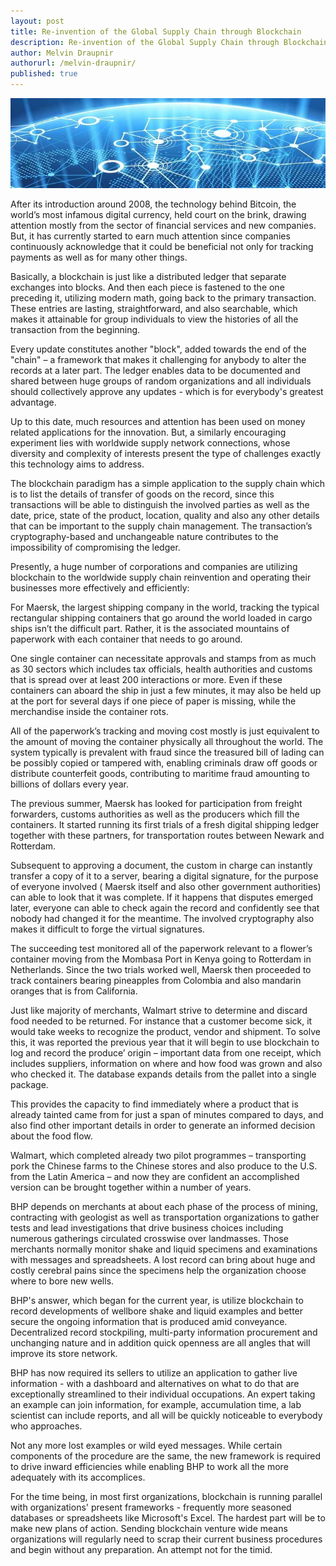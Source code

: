 ```yaml
---
layout: post
title: Re-invention of the Global Supply Chain through Blockchain
description: Re-invention of the Global Supply Chain through Blockchain
author: Melvin Draupnir
authorurl: /melvin-draupnir/
published: true
---
```


<p><center><img src="/images/global-supply.jpg" alt="Chain through Blockchain"/></center></p>

After its introduction around 2008, the technology behind Bitcoin, the world’s most infamous digital currency, held court on the brink, drawing attention mostly from the sector of financial services and new companies. But, it has currently started to earn much attention since companies continuously acknowledge that it could be beneficial not only for tracking payments as well as for many other things. 
 
Basically, a blockchain is just like a distributed ledger that separate exchanges into blocks. And then each piece is fastened to the one preceding it, utilizing modern math, going back to the primary transaction. These entries are lasting, straightforward, and also searchable, which makes it attainable for group individuals to view the histories of all the transaction from the beginning.  

Every update constitutes another "block", added towards the end of the "chain" – a framework that makes it challenging for anybody to alter the records at a later part. The ledger enables data to be documented and shared between huge groups of random organizations and all individuals should collectively approve any updates - which is for everybody's greatest advantage.
 
Up to this date, much resources and attention has been used on money related applications for the innovation. But, a similarly encouraging experiment lies with worldwide supply network connections, whose diversity and complexity of interests present the type of challenges exactly this technology aims to address. 
 
The blockchain paradigm has a simple application to the supply chain which is to list the details of transfer of goods on the record, since this transactions will be able to distinguish the involved parties as well as the date, price, state of the product, location, quality and also any other details that can be important to the supply chain management. The transaction’s cryptography-based and unchangeable nature contributes to the impossibility of compromising the ledger.  
 
Presently, a huge number of corporations and companies are utilizing blockchain to the worldwide supply chain reinvention and operating their businesses more effectively and efficiently: 
 
For Maersk, the largest shipping company in the world, tracking the typical rectangular shipping containers that go around the world loaded in cargo ships isn’t the difficult part. Rather, it is the associated mountains of paperwork with each container that needs to go around. 

One single container can necessitate approvals and stamps from as much as 30 sectors which includes tax officials, health authorities and customs that is spread over at least 200 interactions or more. Even if these containers can aboard the ship in just a few minutes, it may also be held up at the port for several days if one piece of paper is missing, while the merchandise inside the container rots. 

All of the paperwork’s tracking and moving cost mostly is just equivalent to the amount of moving the container physically all throughout the world. The system typically is prevalent with fraud since the treasured bill of lading can be possibly copied or tampered with, enabling criminals draw off goods or distribute counterfeit goods, contributing to maritime fraud amounting to billions of dollars every year.
 
The previous summer, Maersk has looked for participation from freight forwarders, customs authorities as well as the producers which fill the containers. It started running its first trials of a fresh digital shipping ledger together with these partners, for transportation routes between Newark and Rotterdam. 

Subsequent to approving a document, the custom in charge can instantly transfer a copy of it to a server, bearing a digital signature, for the purpose of everyone involved ( Maersk itself and also other government authorities) can able to look that it was complete. If it happens that disputes emerged later, everyone can able to check again the record and confidently see that nobody had changed it for the meantime. The involved cryptography also makes it difficult to forge the virtual signatures. 
 
The succeeding test monitored all of the paperwork relevant to a flower’s container moving from the Mombasa Port in Kenya going to Rotterdam in Netherlands. Since the two trials worked well, Maersk then proceeded to track containers bearing pineapples from Colombia and also mandarin oranges that is from California.
 
Just like majority of merchants, Walmart strive to determine and discard food needed to be returned. For instance that a customer become sick, it would take weeks to recognize the product, vendor and shipment. To solve this, it was reported the previous year that it will begin to use blockchain to log and record the produce’ origin – important data from one receipt, which includes suppliers, information on where and how food was grown and also who checked it. The database expands details from the pallet into a single package. 
 
This provides the capacity to find immediately where a product that is already tainted came from for just a span of minutes compared to days, and also find other important details in order to generate an informed decision about the food flow. 
 
Walmart, which completed already two pilot programmes – transporting pork the Chinese farms to the Chinese stores and also produce to the U.S. from the Latin America – and now they are confident an accomplished version can be brought together within a number of years. 
 
 
BHP depends on merchants at about each phase of the process of mining, contracting with geologist as well as transportation organizations to gather tests and lead investigations that drive business choices including numerous gatherings circulated crosswise over landmasses. Those merchants normally monitor shake and liquid specimens and examinations with messages and spreadsheets. A lost record can bring about huge and costly cerebral pains since the specimens help the organization choose where to bore new wells. 
 
BHP's answer, which began for the current year, is utilize blockchain to record developments of wellbore shake and liquid examples and better secure the ongoing information that is produced amid conveyance. Decentralized record stockpiling, multi-party information procurement and unchanging nature and in addition quick openness are all angles that will improve its store network. 
 
BHP has now required its sellers to utilize an application to gather live information - with a dashboard and alternatives on what to do that are exceptionally streamlined to their individual occupations. An expert taking an example can join information, for example, accumulation time, a lab scientist can include reports, and all will be quickly noticeable to everybody who approaches. 

Not any more lost examples or wild eyed messages. While certain components of the procedure are the same, the new framework is required to drive inward efficiencies while enabling BHP to work all the more adequately with its accomplices. 
 
For the time being, in most first organizations, blockchain is running parallel with organizations' present frameworks - frequently more seasoned databases or spreadsheets like Microsoft's Excel. The hardest part will be to make new plans of action. Sending blockchain venture wide means organizations will regularly need to scrap their current business procedures and begin without any preparation. An attempt not for the timid.
